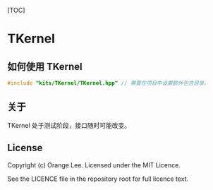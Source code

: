 [TOC]

# TKernel

## 如何使用 TKernel

```c++
#include "kits/TKernel/TKernel.hpp" // 需要在项目中设置额外包含目录。
```

## 关于

TKernel 处于测试阶段，接口随时可能改变。

## License

Copyright (c) Orange Lee. Licensed under the MIT Licence.

See the LICENCE file in the repository root for full licence text.